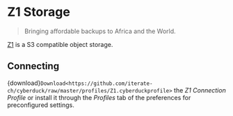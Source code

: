 Z1 Storage
====

> Bringing affordable backups to Africa and the World.

[Z1](https://www.z1storage.com/) is a S3 compatible object storage.

## Connecting

{download}`Download<https://github.com/iterate-ch/cyberduck/raw/master/profiles/Z1.cyberduckprofile>` the *Z1 Connection Profile* or install it through the *Profiles* tab of the preferences for preconfigured settings.